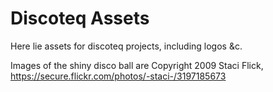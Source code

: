 # Discoteq Assets

Here lie assets for discoteq projects, including logos &c.

Images of the shiny disco ball are Copyright 2009 Staci Flick, https://secure.flickr.com/photos/-staci-/3197185673
